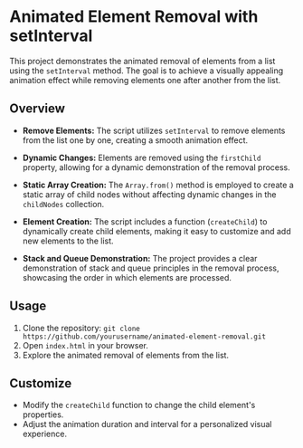 # Animated Element Removal with setInterval

This project demonstrates the animated removal of elements from a list using the `setInterval` method. The goal is to achieve a visually appealing animation effect while removing elements one after another from the list.

## Overview

- **Remove Elements:** The script utilizes `setInterval` to remove elements from the list one by one, creating a smooth animation effect.

- **Dynamic Changes:** Elements are removed using the `firstChild` property, allowing for a dynamic demonstration of the removal process.

- **Static Array Creation:** The `Array.from()` method is employed to create a static array of child nodes without affecting dynamic changes in the `childNodes` collection.

- **Element Creation:** The script includes a function (`createChild`) to dynamically create child elements, making it easy to customize and add new elements to the list.

- **Stack and Queue Demonstration:** The project provides a clear demonstration of stack and queue principles in the removal process, showcasing the order in which elements are processed.

## Usage

1. Clone the repository: `git clone https://github.com/yourusername/animated-element-removal.git`
2. Open `index.html` in your browser.
3. Explore the animated removal of elements from the list.

## Customize

- Modify the `createChild` function to change the child element's properties.
- Adjust the animation duration and interval for a personalized visual experience.
